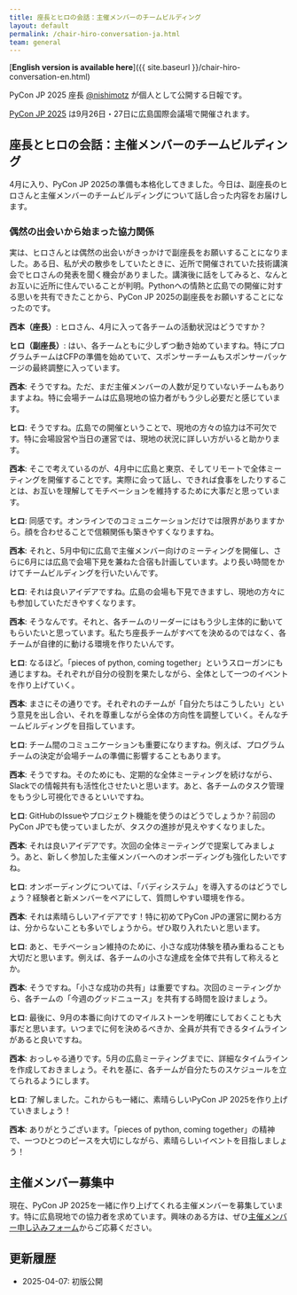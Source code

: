 ```yaml
---
title: 座長とヒロの会話：主催メンバーのチームビルディング
layout: default
permalink: /chair-hiro-conversation-ja.html
team: general
---
```


[**English version is available here**]({{ site.baseurl }}/chair-hiro-conversation-en.html)

PyCon JP 2025 座長 [@nishimotz](https://d.nishimotz.com/aboutme) が個人として公開する日報です。

[PyCon JP 2025](https://2025.pycon.jp/) は9月26日・27日に広島国際会議場で開催されます。

## 座長とヒロの会話：主催メンバーのチームビルディング

4月に入り、PyCon JP 2025の準備も本格化してきました。今日は、副座長のヒロさんと主催メンバーのチームビルディングについて話し合った内容をお届けします。

### 偶然の出会いから始まった協力関係

実は、ヒロさんとは偶然の出会いがきっかけで副座長をお願いすることになりました。ある日、私が犬の散歩をしていたときに、近所で開催されていた技術講演会でヒロさんの発表を聞く機会がありました。講演後に話をしてみると、なんとお互いに近所に住んでいることが判明。Pythonへの情熱と広島での開催に対する思いを共有できたことから、PyCon JP 2025の副座長をお願いすることになったのです。

**西本（座長）**: ヒロさん、4月に入って各チームの活動状況はどうですか？

**ヒロ（副座長）**: はい、各チームともに少しずつ動き始めていますね。特にプログラムチームはCFPの準備を始めていて、スポンサーチームもスポンサーパッケージの最終調整に入っています。

**西本**: そうですね。ただ、まだ主催メンバーの人数が足りていないチームもありますよね。特に会場チームは広島現地の協力者がもう少し必要だと感じています。

**ヒロ**: そうですね。広島での開催ということで、現地の方々の協力は不可欠です。特に会場設営や当日の運営では、現地の状況に詳しい方がいると助かります。

**西本**: そこで考えているのが、4月中に広島と東京、そしてリモートで全体ミーティングを開催することです。実際に会って話し、できれば食事をしたりすることは、お互いを理解してモチベーションを維持するために大事だと思っています。

**ヒロ**: 同感です。オンラインでのコミュニケーションだけでは限界がありますから。顔を合わせることで信頼関係も築きやすくなりますね。

**西本**: それと、5月中旬に広島で主催メンバー向けのミーティングを開催し、さらに6月には広島で会場下見を兼ねた合宿も計画しています。より長い時間をかけてチームビルディングを行いたいんです。

**ヒロ**: それは良いアイデアですね。広島の会場も下見できますし、現地の方々にも参加していただきやすくなります。

**西本**: そうなんです。それと、各チームのリーダーにはもう少し主体的に動いてもらいたいと思っています。私たち座長チームがすべてを決めるのではなく、各チームが自律的に動ける環境を作りたいんです。

**ヒロ**: なるほど。「pieces of python, coming together」というスローガンにも通じますね。それぞれが自分の役割を果たしながら、全体として一つのイベントを作り上げていく。

**西本**: まさにその通りです。それぞれのチームが「自分たちはこうしたい」という意見を出し合い、それを尊重しながら全体の方向性を調整していく。そんなチームビルディングを目指しています。

**ヒロ**: チーム間のコミュニケーションも重要になりますね。例えば、プログラムチームの決定が会場チームの準備に影響することもあります。

**西本**: そうですね。そのためにも、定期的な全体ミーティングを続けながら、Slackでの情報共有も活性化させたいと思います。あと、各チームのタスク管理をもう少し可視化できるといいですね。

**ヒロ**: GitHubのIssueやプロジェクト機能を使うのはどうでしょうか？前回のPyCon JPでも使っていましたが、タスクの進捗が見えやすくなりました。

**西本**: それは良いアイデアです。次回の全体ミーティングで提案してみましょう。あと、新しく参加した主催メンバーへのオンボーディングも強化したいですね。

**ヒロ**: オンボーディングについては、「バディシステム」を導入するのはどうでしょう？経験者と新メンバーをペアにして、質問しやすい環境を作る。

**西本**: それは素晴らしいアイデアです！特に初めてPyCon JPの運営に関わる方は、分からないことも多いでしょうから。ぜひ取り入れたいと思います。

**ヒロ**: あと、モチベーション維持のために、小さな成功体験を積み重ねることも大切だと思います。例えば、各チームの小さな達成を全体で共有して称えるとか。

**西本**: そうですね。「小さな成功の共有」は重要ですね。次回のミーティングから、各チームの「今週のグッドニュース」を共有する時間を設けましょう。

**ヒロ**: 最後に、9月の本番に向けてのマイルストーンを明確にしておくことも大事だと思います。いつまでに何を決めるべきか、全員が共有できるタイムラインがあると良いですね。

**西本**: おっしゃる通りです。5月の広島ミーティングまでに、詳細なタイムラインを作成しておきましょう。それを基に、各チームが自分たちのスケジュールを立てられるようにします。

**ヒロ**: 了解しました。これからも一緒に、素晴らしいPyCon JP 2025を作り上げていきましょう！

**西本**: ありがとうございます。「pieces of python, coming together」の精神で、一つひとつのピースを大切にしながら、素晴らしいイベントを目指しましょう！

## 主催メンバー募集中

現在、PyCon JP 2025を一緒に作り上げてくれる主催メンバーを募集しています。特に広島現地での協力者を求めています。興味のある方は、ぜひ[主催メンバー申し込みフォーム](https://forms.gle/7irqYKhZVj7AY7LfA)からご応募ください。

## 更新履歴

- 2025-04-07: 初版公開
